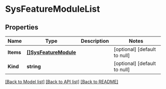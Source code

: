 # SysFeatureModuleList

## Properties
Name | Type | Description | Notes
------------ | ------------- | ------------- | -------------
**Items** | [**[]SysFeatureModule**](sys_featureModule.md) |  | [optional] [default to null]
**Kind** | **string** |  | [optional] [default to null]

[[Back to Model list]](../README.md#documentation-for-models) [[Back to API list]](../README.md#documentation-for-api-endpoints) [[Back to README]](../README.md)


